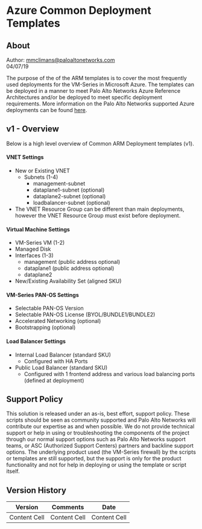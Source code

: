 # Azure Common Deployment Templates

## About
Author: mmclimans@paloaltonetworks.com</br>
        04/07/19

The purpose of the of the ARM templates is to cover the most frequently used deployments for the VM-Series in Microsoft Azure.  The templates can be deployed in a manner to meet Palo Alto Networks Azure Reference Architectures and/or be deployed to meet specific deployment requirements.  More information on the Palo Alto Networks supported Azure deployments can be found [here](https://live.paloaltonetworks.com/t5/Microsoft-Azure/ct-p/Azure).

## v1 - Overview
Below is a high level overview of Common ARM Deployment templates (v1).
#### VNET Settings
* New or Existing VNET
   * Subnets (1-4)
      * management-subnet
      * dataplane1-subnet (optional)
      * dataplane2-subnet (optional)
      * loadbalancer-subnet (optional)
* The VNET Resource Group can be different than main deployments, however the VNET Resource Group must exist before deployment.
#### Virtual Machine Settings
* VM-Series VM (1-2)
* Managed Disk
* Interfaces (1-3)
   * management (public address optional)
   * dataplane1 (public address optional)
   * dataplane2 
* New/Existing Availability Set (aligned SKU)
#### VM-Series PAN-OS Settings
* Selectable PAN-OS Version
* Selectable PAN-OS License (BYOL/BUNDLE1/BUNDLE2)
* Accelerated Networking (optional)
* Bootstrapping (optional)
#### Load Balancer Settings
* Internal Load Balancer (standard SKU)
   * Configured with HA Ports
* Public Load Balancer (standard SKU)
   * Configured with 1 frontend address and various load balancing ports (defined at deployment)

## Support Policy
This solution is released under an as-is, best effort, support policy. These scripts should be seen as community supported and Palo Alto Networks will contribute our expertise as and when possible. We do not provide technical support or help in using or troubleshooting the components of the project through our normal support options such as Palo Alto Networks support teams, or ASC (Authorized Support Centers) partners and backline support options. The underlying product used (the VM-Series firewall) by the scripts or templates are still supported, but the support is only for the product functionality and not for help in deploying or using the template or script itself.

## Version History

| Version  | Comments | Date |
| ------------- | ------------- | ------------- |
| Content Cell  | Content Cell  | Content Cell  |

